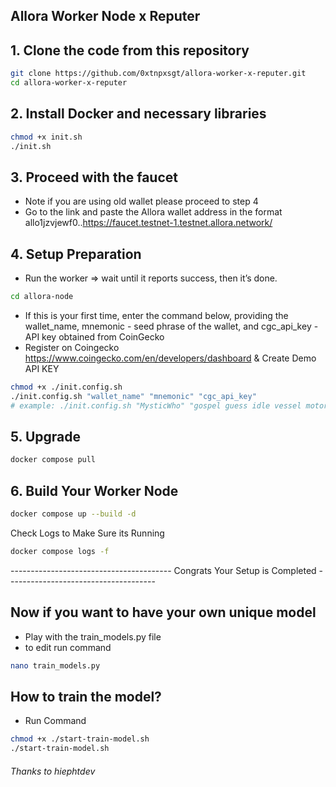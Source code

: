 ## Allora Worker Node x Reputer 

## 1. Clone the code from this repository

```bash
git clone https://github.com/0xtnpxsgt/allora-worker-x-reputer.git
cd allora-worker-x-reputer
```

## 2. Install Docker and necessary libraries

```bash
chmod +x init.sh
./init.sh
```

## 3. Proceed with the faucet
- Note if you are using old wallet please proceed to step 4
- Go to the link and paste the Allora wallet address in the format allo1jzvjewf0..https://faucet.testnet-1.testnet.allora.network/



## 4. Setup Preparation
- Run the worker => wait until it reports success, then it’s done.
```bash
cd allora-node
```

- If this is your first time, enter the command below, providing the wallet_name, mnemonic - seed phrase of the wallet, and cgc_api_key - API key obtained from CoinGecko
- Register on Coingecko https://www.coingecko.com/en/developers/dashboard & Create Demo API KEY
```bash
chmod +x ./init.config.sh
./init.config.sh "wallet_name" "mnemonic" "cgc_api_key"
# example: ./init.config.sh "MysticWho" "gospel guess idle vessel motor step xxx xxx xxx xxx xxx xxx" "GC-xxxxxx"
```

## 5. Upgrade
```bash
docker compose pull
```


## 6. Build Your Worker Node
```bash
docker compose up --build -d 
```

Check Logs to Make Sure its Running
```bash
docker compose logs -f 
```

---------------------------------------- Congrats Your Setup is Completed -------------------------------------


## Now if you want to have your own unique model
- Play with the train_models.py file
- to edit run command 

```bash
nano train_models.py 
```

## How to train the model?

- Run Command
```bash
chmod +x ./start-train-model.sh
./start-train-model.sh
```


###### Thanks to hiephtdev 
